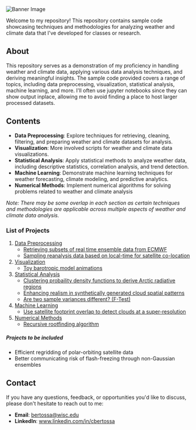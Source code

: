 <img src="https://github.com/cdb227/code_samples/blob/main/ghbanner.png" alt="Banner Image">


Welcome to my repository! This repository contains sample code showcasing techniques and methodologies for analyzing weather and climate data that I've developed for classes or research.

## About

This repository serves as a demonstration of my proficiency in handling weather and climate data, applying various data analysis techniques, and deriving meaningful insights. The sample code provided covers a range of topics, including data preprocessing, visualization, statistical analysis, machine learning, and more. I'll often use jupyter notebooks since they can show output inplace, allowing me to avoid finding a place to host larger processed datasets.

## Contents

- **Data Preprocessing**: Explore techniques for retrieving, cleaning, filtering, and preparing weather and climate datasets for analysis.
- **Visualization**: More involved scripts for weather and climate data visualizations.
- **Statistical Analysis**: Apply statistical methods to analyze weather data, including descriptive statistics, correlation analysis, and trend detection.
- **Machine Learning**: Demonstrate machine learning techniques for weather forecasting, climate modeling, and predictive analytics.
- **Numerical Methods**: Implement numerical algorithms for solving problems related to weather and climate analysis
  
_Note: There may be some overlap in each section as certain techniques and methodologies are applicable across multiple aspects of weather and climate data analysis._

### List of Projects

1. [Data Preprocessing](processing)
   - [Retrieving subsets of real time ensemble data from ECMWF](processing/ecmwf-ens-dl-singletime.sh)
   - [Sampling reanalysis data based on local-time for satellite co-location](processing/localtime_conversion.ipynb)
3. [Visualization](visualizations)
   - [Toy barotropic model animations](visualizations/visualization_descriptions.md)
5. [Statistical Analysis](analysis)
   - [Clustering probaility density functions to derive Arctic radiative regions](analysis/cluster_arcticpdfs.ipynb)
   - [Enhancing realism in synthetically generated cloud spatial patterns](analysis/cloudcorr_walkthrough.ipynb)
   - [Are two sample variances different? (F-Test)](analysis/ftest.ipynb)
7. [Machine Learning](ml)
   - [Use satellite footprint overlap to detect clouds at a super-resolution](ml/train_overlapping_cmask.py)
8. [Numerical Methods](numerical_methods)
   - [Recursive rootfinding algorithm](numerical_methods/root_finding.py)
  

##### Projects to be included
- Efficient regridding of polar-orbiting satellite data
- Better communicating risk of flash-freezing through non-Gaussian ensembles

## Contact

If you have any questions, feedback, or opportunities you'd like to discuss, please don't hesitate to reach out to me:

- **Email**: bertossa@wisc.edu
- **LinkedIn**: www.linkedin.com/in/cbertossa

